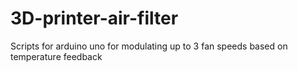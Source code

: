 # 3D-printer-air-filter
Scripts for arduino uno for modulating up to 3 fan speeds based on temperature feedback
